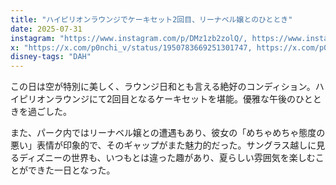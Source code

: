 ```yaml
---
title: "ハイピリオンラウンジでケーキセット2回目、リーナベル嬢とのひととき"
date: 2025-07-31
instagram: "https://www.instagram.com/p/DMz1zb2zolQ/, https://www.instagram.com/p/DM2brMyz63r/"
x: "https://x.com/p0nchi_v/status/1950783669251301747, https://x.com/p0nchi_v/status/1950864113435025563, https://x.com/p0nchi_v/status/1951250797519577519"
disney-tags: "DAH"
---
```


この日は空が特別に美しく、ラウンジ日和とも言える絶好のコンディション。ハイピリオンラウンジにて2回目となるケーキセットを堪能。優雅な午後のひとときを過ごした。

また、パーク内ではリーナベル嬢との遭遇もあり、彼女の「めちゃめちゃ態度の悪い」表情が印象的で、そのギャップがまた魅力的だった。サングラス越しに見るディズニーの世界も、いつもとは違った趣があり、夏らしい雰囲気を楽しむことができた一日となった。